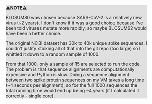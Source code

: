 <div style="margin:2em; background-color: #e0e0e0;">

<strong>⚠️NOTE️️️⚠️</strong>

BLOSUM80 was chosen because SARS-CoV-2 is a relatively new virus (~2 years). I don't know if it was a good choice because I've been told viruses mutate more rapidly, so maybe BLOSUM62 would have been a better choice.

The original NCBI dataset has 30k to 40k unique spike sequences. I couldn't justify sticking all of that into the git repo (too large) so I whittled it down to a random sample of 1000.

From that 1000, only a sample of 15 are selected to run the code. The problem is that sequence alignments are computationally expensive and Python is slow. Doing a sequence alignment between two spike protein sequences on my VM takes a long time (~4 seconds per alignment), so for the full 1000 sequences the total running time would end up being ~4 years (if I calculated it correctly - single core).
</div>

